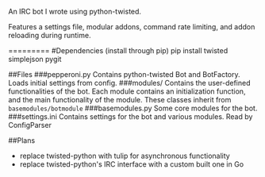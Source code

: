 An IRC bot I wrote using python-twisted.

Features a settings file, modular addons, command rate limiting, and addon reloading during runtime.

=========
#Dependencies (install through pip)
    pip install twisted simplejson pygit

##Files
###pepperoni.py
Contains python-twisted Bot and BotFactory.  Loads initial settings from config.
###modules/
Contains the user-defined functionalities of the bot.  Each module contains an initialization function, and the main functionality of the module.  These classes inherit from `basemodules/botmodule`
###basemodules.py
Some core modules for the bot.
###settings.ini
Contains settings for the bot and various modules.  Read by ConfigParser

##Plans
- replace twisted-python with tulip for asynchronous functionality
- replace twisted-python's IRC interface with a custom built one in Go
